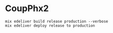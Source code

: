 # CoupPhx2

```
mix edeliver build release production --verbose
mix edeliver deploy release to production
```
